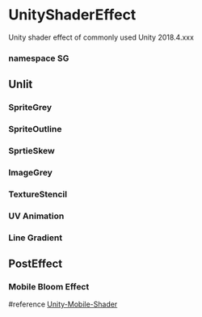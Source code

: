 # UnityShaderEffect
Unity shader effect of commonly used
Unity 2018.4.xxx

### namespace SG

## Unlit

### SpriteGrey

### SpriteOutline

### SprtieSkew

### ImageGrey

### TextureStencil

### UV Animation

### Line Gradient


## PostEffect

### Mobile Bloom Effect





#reference
[Unity-Mobile-Shader](https://github.com/QianMo/Unity-Mobile-Shader)





